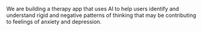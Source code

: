 We are building a therapy app that uses AI to help users identify and understand rigid and negative patterns of thinking that may be contributing to feelings of anxiety and depression.

